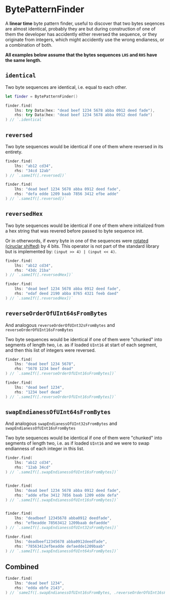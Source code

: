 # BytePatternFinder


A **linear time** byte pattern finder, useful to discover that two bytes seqences are almost identical, probably they are but during construction of one of them the developer has accidently either reversed the sequence, or they originate from integers, which might accidently use the wrong endianess, or a combination of both.

**All examples below assume that the bytes sequences `LHS` and `RHS`
have the same length.**

## `identical`
Two byte sequences are identical, i.e. equal to each other.

```swift
let finder = BytePatternFinder()

finder.find(
    lhs: try Data(hex: "dead beef 1234 5678 abba 0912 deed fade"),
    rhs: try Data(hex: "dead beef 1234 5678 abba 0912 deed fade")
) // `.identical`
```

## `reversed`
Two byte sequences would be identical if one of them where reversed in its entirety.

```swift
finder.find(
    lhs: "ab12 cd34",
    rhs: "34cd 12ab"
) // `.sameIf([.reversed])`

finder.find(
    lhs: "dead beef 1234 5678 abba 0912 deed fade",
    rhs: "defa edde 1209 baab 7856 3412 efbe adde"
) // `.sameIf([.reversed])`
```

## `reversedHex`
 Two byte sequences would be identical if one of them where initialized from a hex string that was revered before passed to byte sequence init.
 
 Or in otherwords, if every byte in one of the sequences were [rotated (ciruclar shifted)](https://en.wikipedia.org/wiki/Bitwise_operation#Rotate) by 4 bits. This operator is not part of the standard library but is implemented by: `(input >> 4) | (input << 4)`.

```swift
finder.find(
    lhs: "ab12 cd34",
    rhs: "43dc 21ba"
) // `.sameIf([.reversedHex])`

finder.find(
    lhs: "dead beef 1234 5678 abba 0912 deed fade",
    rhs: "edaf deed 2190 abba 8765 4321 feeb daed"
) // `.sameIf([.reversedHex])`
```

## `reverseOrderOfUInt64sFromBytes`
And analogous `reverseOrderOfUInt32sFromBytes` and `reverseOrderOfUInt16sFromBytes`

Two byte sequences would be identical if one of them were "chunked" into segments of length two, i.e. as if loaded `UInt16` at start of each segment, and then this list of integers were reversed.

```swift
finder.find(
    lhs: "dead beef 1234 5678",
    rhs: "5678 1234 beef dead"
) // `.sameIf([.reverseOrderOfUInt16sFromBytes])`

finder.find(
    lhs: "dead beef 1234",
    rhs: "1234 beef dead"
) // `.sameIf([.reverseOrderOfUInt16sFromBytes])`
```

## `swapEndianessOfUInt64sFromBytes`
And analogous `swapEndianessOfUInt32sFromBytes` and `swapEndianessOfUInt16sFromBytes`

 Two byte sequences would be identical if one of them were "chunked" into segments of length two, i.e. as if loaded `UInt16` and we were to swap endianness of each integer in this list.

```swift
finder.find(
    lhs: "ab12 cd34",
    rhs: "12ab 34cd"
) // `.sameIf([.swapEndianessOfUInt16sFromBytes])`


finder.find(
    lhs: "dead beef 1234 5678 abba 0912 deed fade",
    rhs: "adde efbe 3412 7856 baab 1209 edde defa"
) // `.sameIf([.swapEndianessOfUInt16sFromBytes])`


finder.find(
    lhs: "deadbeef 12345678 abba0912 deedfade",
    rhs: "efbeadde 78563412 1209baab defaedde"
) // `.sameIf([.swapEndianessOfUInt32sFromBytes])`

finder.find(
    lhs: "deadbeef12345678 abba0912deedfade",
    rhs: "78563412efbeadde defaedde1209baab"
) // `.sameIf([.swapEndianessOfUInt64sFromBytes])`
```

## Combined

```swift
finder.find(
    lhs: "dead beef 1234",
    rhs: "edda ebfe 2143",
) // `sameIf([.swapEndianessOfUInt16sFromBytes, .reverseOrderOfUInt16sFromBytes, .reversedHex])`
```
